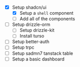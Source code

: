 - [x] Setup shadcn/ui
  - [x] Setup a `shell` component
  - [ ] Add all of the components
- [ ] Setup drizzle-orm
  - [ ] Setup drizzle-kit
  - [ ] Install turso
- [ ] Setup better-auth
- [ ] Setup trpc
- [ ] Setup sadmn7 tanstack table
- [ ] Setup a basic dashboard
